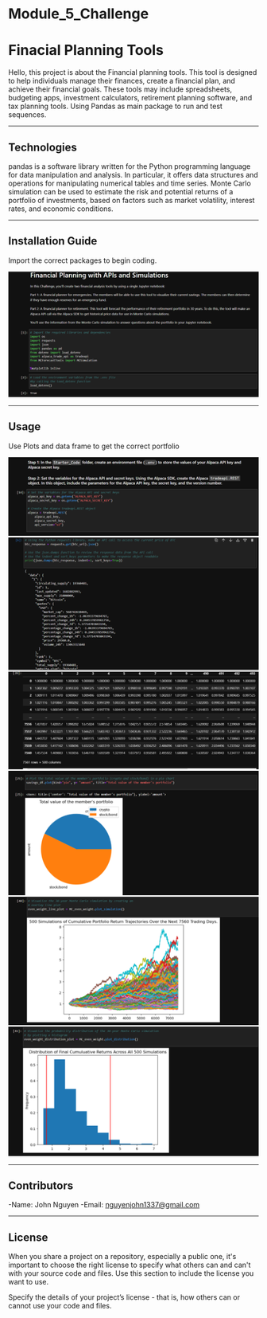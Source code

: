 # Module_5_Challenge
# Finacial Planning Tools


Hello, this project is about the Financial planning tools. This tool is designed to help individuals manage their finances, create a financial plan, and achieve their financial goals. These tools may include spreadsheets, budgeting apps, investment calculators, retirement planning software, and tax planning tools. Using Pandas as main package to run and test sequences.



---

## Technologies

pandas is a software library written for the Python programming language for data manipulation and analysis. In particular, it offers data structures and operations for manipulating numerical tables and time series. Monte Carlo simulation can be used to estimate the risk and potential returns of a portfolio of investments, based on factors such as market volatility, interest rates, and economic conditions.

---

## Installation Guide

Import the correct packages to begin coding.

![The much needed pathways to have before finishing the app.py.](Images/imports.png)


---

## Usage

Use Plots and data frame to get the correct portfolio


![plot](Images/api.png)
![plot2](Images/json.png)
![plot_box](Images/df.png)
![plot_long](Images/pie.png)
![pro](Images/mc.png)
![pro2](Images/bar.png)


---

## Contributors

-Name: John Nguyen
-Email: nguyenjohn1337@gmail.com

---

## License

When you share a project on a repository, especially a public one, it's important to choose the right license to specify what others can and can't with your source code and files. Use this section to include the license you want to use.

Specify the details of your project’s license - that is, how others can or cannot use your code and files.

